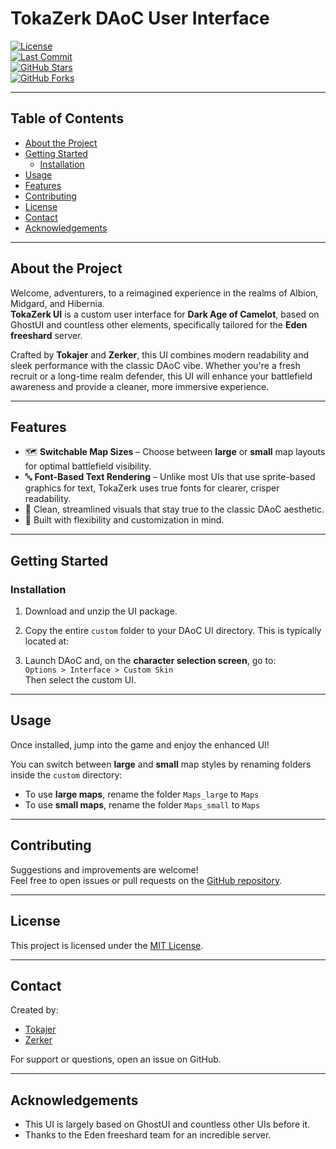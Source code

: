 # TokaZerk DAoC User Interface

[![License](https://img.shields.io/badge/License-MIT-blue.svg)](LICENSE)  
[![Last Commit](https://img.shields.io/github/last-commit/yourusername/tokazerk-daoc-ui)](https://github.com/yourusername/tokazerk-daoc-ui/commits/main)  
[![GitHub Stars](https://img.shields.io/github/stars/yourusername/tokazerk-daoc-ui)](https://github.com/yourusername/tokazerk-daoc-ui/stargazers)  
[![GitHub Forks](https://img.shields.io/github/forks/yourusername/tokazerk-daoc-ui)](https://github.com/yourusername/tokazerk-daoc-ui/network/members)


---

## Table of Contents

- [About the Project](#about-the-project)
- [Getting Started](#getting-started)
  - [Installation](#installation)
- [Usage](#usage)
- [Features](#features)
- [Contributing](#contributing)
- [License](#license)
- [Contact](#contact)
- [Acknowledgements](#acknowledgements)

---

## About the Project

Welcome, adventurers, to a reimagined experience in the realms of Albion, Midgard, and Hibernia.  
**TokaZerk UI** is a custom user interface for **Dark Age of Camelot**, based on GhostUI and countless other elements, specifically tailored for the **Eden freeshard** server.

Crafted by **Tokajer** and **Zerker**, this UI combines modern readability and sleek performance with the classic DAoC vibe. Whether you're a fresh recruit or a long-time realm defender, this UI will enhance your battlefield awareness and provide a cleaner, more immersive experience.

---

## Features

- 🗺️ **Switchable Map Sizes** – Choose between **large** or **small** map layouts for optimal battlefield visibility.
- 🔤 **Font-Based Text Rendering** – Unlike most UIs that use sprite-based graphics for text, TokaZerk uses true fonts for clearer, crisper readability.
- 🎨 Clean, streamlined visuals that stay true to the classic DAoC aesthetic.
- 🔧 Built with flexibility and customization in mind.

---

## Getting Started

### Installation

1. Download and unzip the UI package.
2. Copy the entire `custom` folder to your DAoC UI directory. This is typically located at:


3. Launch DAoC and, on the **character selection screen**, go to:  
`Options > Interface > Custom Skin`  
Then select the custom UI.

---

## Usage

Once installed, jump into the game and enjoy the enhanced UI!

You can switch between **large** and **small** map styles by renaming folders inside the `custom` directory:

- To use **large maps**, rename the folder `Maps_large` to `Maps`
- To use **small maps**, rename the folder `Maps_small` to `Maps`

---

## Contributing

Suggestions and improvements are welcome!  
Feel free to open issues or pull requests on the [GitHub repository](https://github.com/yourusername/tokazerk-daoc-ui).

---

## License

This project is licensed under the [MIT License](LICENSE).

---

## Contact

Created by:
- [Tokajer](https://github.com/tokajer)
- [Zerker](https://github.com/zerker)

For support or questions, open an issue on GitHub.

---

## Acknowledgements

- This UI is largely based on GhostUI and countless other UIs before it.
- Thanks to the Eden freeshard team for an incredible server.
